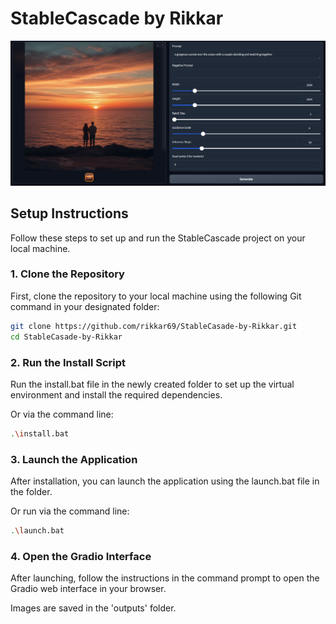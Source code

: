 # StableCascade by Rikkar

![StableCascade Image](src\app.png)

## Setup Instructions

Follow these steps to set up and run the StableCascade project on your local machine.

### 1. Clone the Repository

First, clone the repository to your local machine using the following Git command in your designated folder:

```bash
git clone https://github.com/rikkar69/StableCasade-by-Rikkar.git
cd StableCasade-by-Rikkar
```

### 2. Run the Install Script

Run the install.bat file in the newly created folder to set up the virtual environment and install the required dependencies.

Or via the command line:
```bash
.\install.bat
```

### 3. Launch the Application

After installation, you can launch the application using the launch.bat file in the folder.

Or run via the command line:
```bash
.\launch.bat
```

### 4. Open the Gradio Interface

After launching, follow the instructions in the command prompt to open the Gradio web interface in your browser.

Images are saved in the 'outputs' folder.